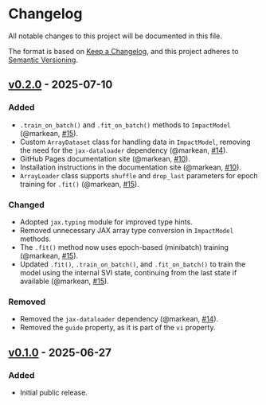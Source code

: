 # Changelog

All notable changes to this project will be documented in this file.

The format is based on [Keep a Changelog](https://keepachangelog.com/en/1.1.0/),
and this project adheres to [Semantic Versioning](https://semver.org/spec/v2.0.0.html).

## [v0.2.0](https://github.com/markean/aimz/releases/tag/v0.2.0) - 2025-07-10

### Added

- `.train_on_batch()` and `.fit_on_batch()` methods to `ImpactModel` (@markean, [#15](https://github.com/markean/aimz/issues/15)).
- Custom `ArrayDataset` class for handling data in `ImpactModel`, removing the need for the `jax-dataloader` dependency (@markean, [#14](https://github.com/markean/aimz/issues/14)).
- GitHub Pages documentation site (@markean, [#10](https://github.com/markean/aimz/issues/10)).
- Installation instructions in the documentation site (@markean, [#10](https://github.com/markean/aimz/issues/10)).
- `ArrayLoader` class supports `shuffle` and `drop_last` parameters for epoch training for `.fit()` (@markean, [#15](https://github.com/markean/aimz/issues/15)).

### Changed

- Adopted `jax.typing` module for improved type hints.
- Removed unnecessary JAX array type conversion in `ImpactModel` methods.
- The `.fit()` method now uses epoch-based (minibatch) training (@markean, [#15](https://github.com/markean/aimz/issues/15)).
- Updated `.fit()`, `.train_on_batch()`, and `.fit_on_batch()` to train the model using the internal SVI state, continuing from the last state if available (@markean, [#15](https://github.com/markean/aimz/issues/15)).

### Removed

- Removed the `jax-dataloader` dependency (@markean, [#14](https://github.com/markean/aimz/issues/14)).
- Removed the `guide` property, as it is part of the `vi` property.

## [v0.1.0](https://github.com/markean/aimz/releases/tag/v0.1.0) - 2025-06-27

### Added
- Initial public release.
